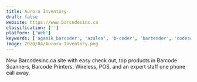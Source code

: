 ```yaml
---
title: Aurora Inventory
draft: false 
website: https://www.barcodesinc.ca
classification: ['']
platform: ['Web']
keywords: ['agamik_barcoder', 'azalea', 'b-coder', 'bartender', 'codesoft', 'corgisoft', 'delivrd', 'digimarc_for_retail', 'ezofficeinventory', 'edgemagic', 'intrek', 'intra_by_alphabet', 'labeljoy', 'labelvision', 'loftware_enterprise_labeling_solutins', 'mapyourtag', 'qrness', 'whisqr_loyalty_program', 'zebra_datacapture_dna', 'uqr.me']
image: 2020/04/Aurora-Inventory.png
---
```

New Barcodesinc.ca site with easy check out, top products in Barcode Scanners, Barcode Printers, Wireless, POS, and an expert staff one phone call away.